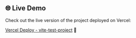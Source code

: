 ## 🌐 Live Demo

Check out the live version of the project deployed on Vercel:

[Vercel Deploy - vite-test-project](https://vite-test-project-omega.vercel.app/) 🚀

